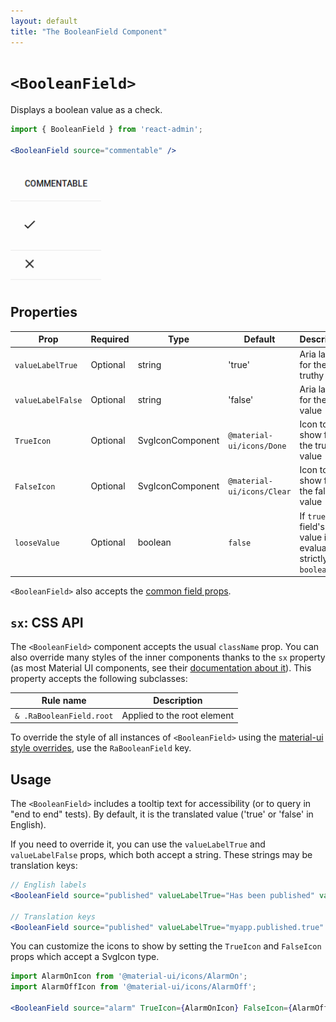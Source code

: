 ```yaml
---
layout: default
title: "The BooleanField Component"
---
```


# `<BooleanField>`

Displays a boolean value as a check.

```jsx
import { BooleanField } from 'react-admin';

<BooleanField source="commentable" />
```

![BooleanField](./img/boolean-field.png)

## Properties

| Prop              | Required | Type             | Default                    | Description                                                          |
| ----------------- | -------- | ---------------- | -------------------------- |----------------------------------------------------------------------|
| `valueLabelTrue`  | Optional | string           | 'true'                     | Aria label for the truthy value                                      |
| `valueLabelFalse` | Optional | string           | 'false'                    | Aria label for the falsy value                                       |
| `TrueIcon`        | Optional | SvgIconComponent | `@material-ui/icons/Done`  | Icon to show for the truthy value                                    |
| `FalseIcon`       | Optional | SvgIconComponent | `@material-ui/icons/Clear` | Icon to show for the falsy value                                     |
| `looseValue`      | Optional | boolean          | `false`                    | If `true` the field's value is not evaluated strictly as a `boolean` |

`<BooleanField>` also accepts the [common field props](./Fields.md#common-field-props).

## `sx`: CSS API

The `<BooleanField>` component accepts the usual `className` prop. You can also override many styles of the inner components thanks to the `sx` property (as most Material UI components, see their [documentation about it](https://mui.com/customization/how-to-customize/#overriding-nested-component-styles)). This property accepts the following subclasses:

| Rule name                | Description                 |
|--------------------------|-----------------------------|
| `& .RaBooleanField.root` | Applied to the root element |

To override the style of all instances of `<BooleanField>` using the [material-ui style overrides](https://mui.com/customization/globals/#css), use the `RaBooleanField` key.

## Usage

The `<BooleanField>` includes a tooltip text for accessibility (or to query in "end to end" tests). By default, it is the translated value ('true' or 'false' in English).

If you need to override it, you can use the `valueLabelTrue` and `valueLabelFalse` props, which both accept a string. These strings may be translation keys:

```jsx
// English labels
<BooleanField source="published" valueLabelTrue="Has been published" valueLabelFalse="Has not been published yet" />

// Translation keys
<BooleanField source="published" valueLabelTrue="myapp.published.true" valueLabelFalse="myapp.published.false" />
```

You can customize the icons to show by setting the `TrueIcon` and `FalseIcon` props which accept a SvgIcon type.

```jsx
import AlarmOnIcon from '@material-ui/icons/AlarmOn';
import AlarmOffIcon from '@material-ui/icons/AlarmOff';

<BooleanField source="alarm" TrueIcon={AlarmOnIcon} FalseIcon={AlarmOffIcon} />
```
